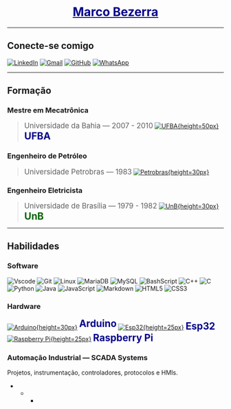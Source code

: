 <h1 align="center"> 
  <a href="https://www.linkedin.com/in/marco-antonio-dias-bezerra-36296013" style="color:darkblue;">
    <span>Marco Bezerra</span>
  </a>
</h1>

---
## Conecte-se comigo
[![LinkedIn](https://img.shields.io/badge/linkedin-%230077B5.svg?style=for-the-badge&logo=linkedin&logoColor=white)](https://www.linkedin.com/in/marco-antonio-dias-bezerra-36296013) [![Gmail](https://img.shields.io/badge/Gmail-333333?style=for-the-badge&logo=gmail&logoColor=red)](mailto:marcobz@gmail.com) [![GitHub](https://img.shields.io/badge/GitHub-0077B5?style=for-the-badge&logo=github&logoColor=white)](https://github.com/marcobz-bzz) [![WhatsApp](https://img.shields.io/badge/WhatsApp-25D366?style=for-the-badge&logo=whatsapp&logoColor=white)](https://wa.me/+5571991510929)

---
## Formação
### Mestre em Mecatrônica
> <span style='font-size:1.2em;'>Universidade da Bahia — 2007 - 2010</span>
> [![UFBA](https://upload.wikimedia.org/wikipedia/commons/thumb/4/40/Bras%C3%A3o_da_UFBA.png/300px-Bras%C3%A3o_da_UFBA.png){height=50px}](https://pt.wikipedia.org/wiki/Universidade_Federal_da_Bahia) <sup style='color:darkblue;font-weight:bold;font-size:1.6em'>UFBA</sup>
### Engenheiro de Petróleo
> <span style='font-size:1.2em;'>Universidade Petrobras — 1983</span>
> [![Petrobras](https://upload.wikimedia.org/wikipedia/commons/thumb/c/cc/Petrobras_horizontal_logo.svg/300px-Petrobras_horizontal_logo.svg.png){height=30px}](https://pt.wikipedia.org/wiki/Petrobras)
### Engenheiro Eletricista
> <span style='font-size:1.2em;'>Universidade de Brasília — 1979 - 1982</span>
> [![UnB](https://upload.wikimedia.org/wikipedia/commons/thumb/c/c3/Webysther_20160322_-_Logo_UnB_%28sem_texto%29.svg/300px-Webysther_20160322_-_Logo_UnB_%28sem_texto%29.svg.png){height=30px}](https://pt.wikipedia.org/wiki/Universidade_de_Bras%C3%ADlia) <span style='color:darkgreen;font-weight:bold;font-size:1.6em'>UnB</span>

---
## Habilidades
### Software
![Vscode](https://img.shields.io/badge/Vscode-007ACC?style=for-the-badge&logo=visual-studio-code&logoColor=white) ![Git](https://img.shields.io/badge/GIT-E44C30?style=for-the-badge&logo=git&logoColor=white) ![Linux](https://img.shields.io/badge/Linux-000?style=for-the-badge&logo=linux&logoColor=FCC624) ![MariaDB](https://img.shields.io/badge/MariaDB-003545?style=for-the-badge&logo=mariadb&logoColor=white) ![MySQL](https://img.shields.io/badge/MySQL-00000F?style=for-the-badge&logo=mysql&logoColor=white) ![BashScript](https://img.shields.io/badge/bash%20script-0101?style=flat&logo=gnubash&logoColor=%23FFFFFF&labelColor=%23000000) ![C++](https://img.shields.io/badge/C%2B%2B-00599C?style=for-the-badge&logo=c%2B%2B&logoColor=white) ![C](https://img.shields.io/badge/C-00599C?style=for-the-badge&logo=c&logoColor=white) ![Python](https://img.shields.io/badge/python-3670A0?style=for-the-badge&logo=python&logoColor=ffdd54) ![Java](https://img.shields.io/badge/java-%23ED8B00.svg?style=for-the-badge&logo=openjdk&logoColor=white) ![JavaScript](https://img.shields.io/badge/JavaScript-F7DF1E?style=for-the-badge&logo=javascript&logoColor=black) ![Markdown](https://img.shields.io/badge/Markdown-000?style=for-the-badge&logo=markdown) ![HTML5](https://img.shields.io/badge/HTML5-E34F26?style=for-the-badge&logo=html5&logoColor=white) ![CSS3](https://img.shields.io/badge/CSS3-1572B6?style=for-the-badge&logo=css3&logoColor=white) 

### Hardware
[![Arduino](https://upload.wikimedia.org/wikipedia/commons/thumb/e/e0/ArduinoLogo_%C2%AE.svg/96px-ArduinoLogo_%C2%AE.svg.png){height=30px}](https://pt.wikipedia.org/wiki/Arduino) <sup style='color:darkblue;font-weight:bold;font-size:1.6em'>Arduino</sup>
[![Esp32](https://www.espressif.com/sites/all/themes/espressif/logo-black.svg){height=25px}](https://pt.wikipedia.org/wiki/Arduino) <span style='color:darkblue;font-weight:bold;font-size:1.6em'>Esp32</span>
[![Raspberry Pi](https://assets.raspberrypi.com/static/logo-663a71244b0e42ebedb0ddd72abcae73.png){height=25px}](https://pt.wikipedia.org/wiki/Raspberry_Pi) <span style='color:darkblue;font-weight:bold;font-size:1.6em'>Raspberry Pi</span>

### Automação Industrial — SCADA Systems
Projetos, instrumentação, controladores, protocolos e HMIs.

+ + +


